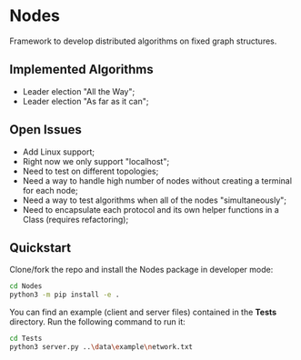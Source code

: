 # Nodes
Framework to develop distributed algorithms on fixed
graph structures.
## Implemented Algorithms
+ Leader election "All the Way";
+ Leader election "As far as it can";
## Open Issues
+ Add Linux support;
+ Right now we only support "localhost";
+ Need to test on different topologies;
+ Need a way to handle high number of nodes without creating a terminal for each node;
+ Need a way to test algorithms when all of the nodes "simultaneously";
+ Need to encapsulate each protocol and its own helper functions in a Class (requires refactoring);
## Quickstart
Clone/fork the repo and install the Nodes package in developer mode:
```bash
cd Nodes
python3 -m pip install -e .
```
You can find an example (client and server files) contained in the **Tests** directory. Run the following
command to run it:
```bash
cd Tests
python3 server.py ..\data\example\network.txt
```
